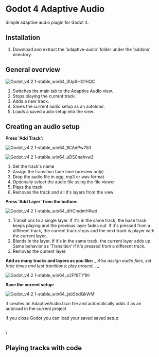 # Godot 4 Adaptive Audio
Simple adaptive audio plugin for Godot 4.


## Installation
1. Download and extract the 'adaptive-audio' folder under the 'addons' directory.


## General overview
![Godot_v4 2 1-stable_win64_3Up9HG1HQC](https://github.com/moisesjpelaez/godot-4-adaptive-audio/assets/24682046/533196a9-0486-45ea-ad89-6352df5b8aa2)

1. Switches the main tab to the Adaptive Audio view.
2. Stops playing the current track.
3. Adds a new track.
4. Saves the current audio setup as an autoload.
5. Loads a saved audio setup into the view.


## Creating an audio setup
**Press 'Add Track':**

![Godot_v4 2 1-stable_win64_1lCAePw750](https://github.com/moisesjpelaez/godot-4-adaptive-audio/assets/24682046/871557c5-73d6-4cb9-8059-b62eb99d03c7)

![Godot_v4 2 1-stable_win64_uDS0nehvw2](https://github.com/moisesjpelaez/godot-4-adaptive-audio/assets/24682046/74c65a23-2e4a-4ac9-81dc-a49b57b6c2ff)
1. Set the track's name
2. Assign the transition fade time (preview only)
3. Drop the audio file in ogg, mp3 or wav format
4. Optionally select the audio file using the file viewer
5. Plays the track
6. Removes the track and all it's layers from the view

**Press 'Add Layer' from the bottom:**

![Godot_v4 2 1-stable_win64_dHCmdmHKwd](https://github.com/moisesjpelaez/godot-4-adaptive-audio/assets/24682046/d547b36a-04a6-49d8-bcfd-4801827d6a25)
1. Transitions to a single layer. If it's in the same track, the base track keeps playing and the previous layer fades out. If it's pressed from a different track, the current track stops and the next track is player with the current layer.
2. Blends in the layer. If it's in the same track, the current layer adds up. Same behavior as 'Transition' if it's pressed from a different track.
3. Removes the current layer.

**Add as many tracks and layers as you like:**
_ _Also assign audio files, set fade times and test trantitions; play around..._ _

![Godot_v4 2 1-stable_win64_o2Ff8TY1hI](https://github.com/moisesjpelaez/godot-4-adaptive-audio/assets/24682046/ca301e1e-9e96-46f6-a60e-2c7fa926576d)

**Save the current setup:**

![Godot_v4 2 1-stable_win64_jsbSbdQkWM](https://github.com/moisesjpelaez/godot-4-adaptive-audio/assets/24682046/22e68218-d076-4ed9-ac91-e8f2a85ea45c)


It creates an AdaptiveAudio.tscn file and automatically adds it as an autoload in the current project

If you close Godot you can load your saved saved setup:
  
\
\
## Playing tracks with code
